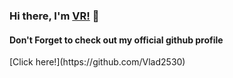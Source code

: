 ### Hi there, I'm [VR!](https://github.com/Vlad2530) 👋
<H4>Don't Forget to check out my official github profile</H4>
[Click here!](https://github.com/Vlad2530)
